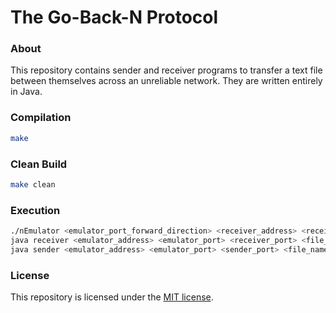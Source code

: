 # The Go-Back-N Protocol
### About
This repository contains sender and receiver programs to transfer a text file between themselves across an unreliable network. They are written entirely in Java. 


### Compilation
```Bash
make
```

### Clean Build
```Bash
make clean
```

### Execution
```Bash
./nEmulator <emulator_port_forward_direction> <receiver_address> <receiver_port> <emulator_port_backward_direction> <sender_address> <sender_port> <maximum_delay> <discard_probability> <verbose_mode>
java receiver <emulator_address> <emulator_port> <receiver_port> <file_name>
java sender <emulator_address> <emulator_port> <sender_port> <file_name>
```

### License
This repository is licensed under the [MIT license](https://github.com/elailai94/The-Go-Back-N-Protocol/blob/master/LICENSE.md).

